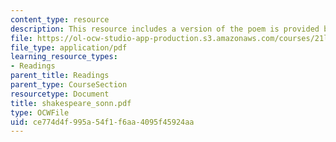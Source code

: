 ```yaml
---
content_type: resource
description: This resource includes a version of the poem is provided by Shakespeare.
file: https://ol-ocw-studio-app-production.s3.amazonaws.com/courses/21l-004-major-poets-fall-2001/ce774d4f995a54f1f6aa4095f45924aa_shakespeare_sonn.pdf
file_type: application/pdf
learning_resource_types:
- Readings
parent_title: Readings
parent_type: CourseSection
resourcetype: Document
title: shakespeare_sonn.pdf
type: OCWFile
uid: ce774d4f-995a-54f1-f6aa-4095f45924aa
---
```

